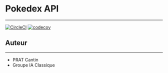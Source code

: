 # Pokedex API
- --
[![CircleCI](https://dl.circleci.com/status-badge/img/gh/PRAT-Cantin/ceri-m1-techniques-de-test/tree/master.svg?style=svg)](https://dl.circleci.com/status-badge/redirect/gh/PRAT-Cantin/ceri-m1-techniques-de-test/tree/master)
[![codecov](https://codecov.io/gh/PRAT-Cantin/ceri-m1-techniques-de-test/graph/badge.svg?token=457AN50U31)](https://codecov.io/gh/PRAT-Cantin/ceri-m1-techniques-de-test)

## Auteur
- --
- PRAT Cantin
- Groupe IA Classique


